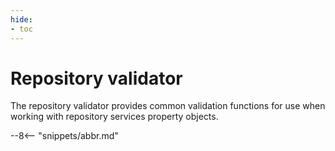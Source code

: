 ```yaml
---
hide:
- toc
---
```


<!-- SPDX-License-Identifier: CC-BY-4.0 -->
<!-- Copyright Contributors to the Egeria project. -->

# Repository validator

The repository validator provides common validation functions for use when working
with repository services property objects.

--8<-- "snippets/abbr.md"
